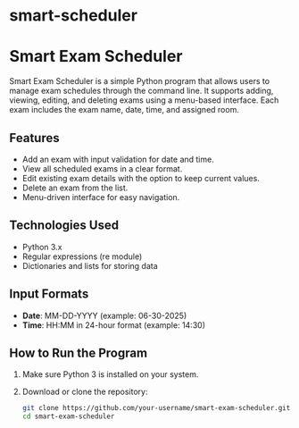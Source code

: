 # smart-scheduler
# Smart Exam Scheduler

Smart Exam Scheduler is a simple Python program that allows users to manage exam schedules through the command line. It supports adding, viewing, editing, and deleting exams using a menu-based interface. Each exam includes the exam name, date, time, and assigned room.

## Features

- Add an exam with input validation for date and time.
- View all scheduled exams in a clear format.
- Edit existing exam details with the option to keep current values.
- Delete an exam from the list.
- Menu-driven interface for easy navigation.

## Technologies Used

- Python 3.x
- Regular expressions (re module)
- Dictionaries and lists for storing data

## Input Formats

- **Date**: MM-DD-YYYY (example: 06-30-2025)
- **Time**: HH:MM in 24-hour format (example: 14:30)

## How to Run the Program

1. Make sure Python 3 is installed on your system.

2. Download or clone the repository:

   ```bash
   git clone https://github.com/your-username/smart-exam-scheduler.git
   cd smart-exam-scheduler
